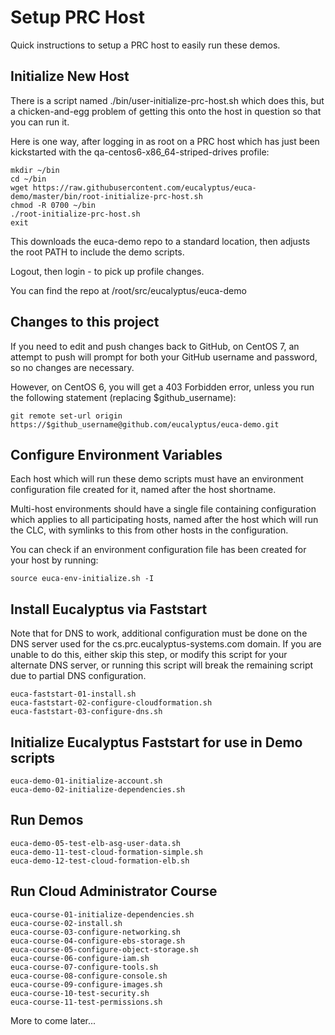 Setup PRC Host
==============

Quick instructions to setup a PRC host to easily run these demos.

Initialize New Host
-------------------
There is a script named ./bin/user-initialize-prc-host.sh which does this, but a
chicken-and-egg problem of getting this onto the host in question so that you
can run it.

Here is one way, after logging in as root on a PRC host which has just been
kickstarted with the qa-centos6-x86_64-striped-drives profile:

    mkdir ~/bin
    cd ~/bin
    wget https://raw.githubusercontent.com/eucalyptus/euca-demo/master/bin/root-initialize-prc-host.sh
    chmod -R 0700 ~/bin
    ./root-initialize-prc-host.sh
    exit
    
This downloads the euca-demo repo to a standard location, then adjusts the root PATH
to include the demo scripts.

Logout, then login - to pick up profile changes.

You can find the repo at /root/src/eucalyptus/euca-demo

Changes to this project
-----------------------
If you need to edit and push changes back to GitHub, on CentOS 7, an attempt to push
will prompt for both your GitHub username and password, so no changes are necessary.

However, on CentOS 6, you will get a 403 Forbidden error, unless you run the following
statement (replacing $github_username):

    git remote set-url origin https://$github_username@github.com/eucalyptus/euca-demo.git

Configure Environment Variables
-------------------------------
Each host which will run these demo scripts must have an environment configuration
file created for it, named after the host shortname.

Multi-host environments should have a single file containing configuration which
applies to all participating hosts, named after the host which will run the CLC,
with symlinks to this from other hosts in the configuration.

You can check if an environment configuration file has been created for your
host by running:

    source euca-env-initialize.sh -I

Install Eucalyptus via Faststart
--------------------------------
Note that for DNS to work, additional configuration must be done on the DNS server
used for the cs.prc.eucalyptus-systems.com domain. If you are unable to do this,
either skip this step, or modify this script for your alternate DNS server, or running
this script will break the remaining script due to partial DNS configuration.

    euca-faststart-01-install.sh
    euca-faststart-02-configure-cloudformation.sh
    euca-faststart-03-configure-dns.sh

Initialize Eucalyptus Faststart for use in Demo scripts
-------------------------------------------------------

    euca-demo-01-initialize-account.sh
    euca-demo-02-initialize-dependencies.sh

Run Demos
---------

    euca-demo-05-test-elb-asg-user-data.sh
    euca-demo-11-test-cloud-formation-simple.sh
    euca-demo-12-test-cloud-formation-elb.sh

Run Cloud Administrator Course
------------------------------
    euca-course-01-initialize-dependencies.sh
    euca-course-02-install.sh
    euca-course-03-configure-networking.sh
    euca-course-04-configure-ebs-storage.sh
    euca-course-05-configure-object-storage.sh
    euca-course-06-configure-iam.sh
    euca-course-07-configure-tools.sh
    euca-course-08-configure-console.sh
    euca-course-09-configure-images.sh
    euca-course-10-test-security.sh
    euca-course-11-test-permissions.sh

More to come later...

